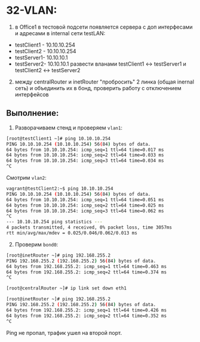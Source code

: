 # 32-VLAN:
1. в Office1 в тестовой подсети появляется сервера с доп интерфесами и адресами в internal сети testLAN:
- testClient1 - 10.10.10.254
- testClient2 - 10.10.10.254
- testServer1- 10.10.10.1
- testServer2- 10.10.10.1
развести вланами testClient1 <-> testServer1 и testClient2 <-> testServer2
2. между centralRouter и inetRouter "пробросить" 2 линка (общая inernal сеть) и объединить их в бонд, проверить работу c отключением интерфейсов



## Выполнение:
1. Разворачиваем стенд и проверяем `vlan1`:
```bash
[root@testClient1 ~]# ping 10.10.10.254
PING 10.10.10.254 (10.10.10.254) 56(84) bytes of data.
64 bytes from 10.10.10.254: icmp_seq=1 ttl=64 time=0.017 ms
64 bytes from 10.10.10.254: icmp_seq=2 ttl=64 time=0.033 ms
64 bytes from 10.10.10.254: icmp_seq=3 ttl=64 time=0.034 ms
^C
```
Смотрим `vlan2`:
```bash
vagrant@testClient2:~$ ping 10.10.10.254
PING 10.10.10.254 (10.10.10.254) 56(84) bytes of data.
64 bytes from 10.10.10.254: icmp_seq=1 ttl=64 time=0.051 ms
64 bytes from 10.10.10.254: icmp_seq=2 ttl=64 time=0.025 ms
64 bytes from 10.10.10.254: icmp_seq=3 ttl=64 time=0.062 ms
^C
--- 10.10.10.254 ping statistics ---
4 packets transmitted, 4 received, 0% packet loss, time 3057ms
rtt min/avg/max/mdev = 0.025/0.046/0.062/0.013 ms
```

2. Проверим `bond0`:
```bash
[root@inetRouter ~]# ping 192.168.255.2
PING 192.168.255.2 (192.168.255.2) 56(84) bytes of data.
64 bytes from 192.168.255.2: icmp_seq=1 ttl=64 time=0.463 ms
64 bytes from 192.168.255.2: icmp_seq=2 ttl=64 time=0.374 ms
^C
```
```bash
[root@centralRouter ~]# ip link set down eth1
```
```bash
[root@inetRouter ~]# ping 192.168.255.2
PING 192.168.255.2 (192.168.255.2) 56(84) bytes of data.
64 bytes from 192.168.255.2: icmp_seq=1 ttl=64 time=0.426 ms
64 bytes from 192.168.255.2: icmp_seq=2 ttl=64 time=0.352 ms
^C
```
Ping не пропал, трафик ушел на второй порт.
